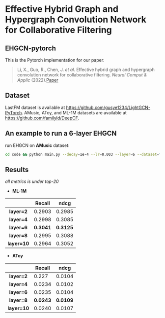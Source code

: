 # Effective Hybrid Graph and Hypergraph Convolution Network for Collaborative Filtering



## EHGCN-pytorch

This is the Pytorch implementation for our paper:

> Li, X., Guo, R., Chen, J. *et al.* Effective hybrid graph and hypergraph convolution network for collaborative filtering. *Neural Comput & Applic* (2022).[Paper](https://link.springer.com/article/10.1007/s00521-022-07735-y)




## Dataset

LastFM dataset is available at https://github.com/gusye1234/LightGCN-PyTorch. AMusic, AToy, and ML-1M datasets are available at https://github.com/familyld/DeepCF.




## An example to run a 6-layer EHGCN

run EHGCN on **AMusic** dataset:

```bash
cd code && python main.py --decay=1e-4 --lr=0.003 --layer=6 --dataset="AMusic" --GPU 2 --cache 1 --Hadj 1 --epochs 5000 --dropadj 0.5 --load_adj H_adj --k_G=1 --k_HG=1
```



## Results

*all metrics is under top-20*

- **ML-1M**

|              | Recall     | ndcg       |
| :----------: | ---------- | ---------- |
| **layer=2**  | 0.2903     | 0.2985     |
| **layer=4**  | 0.2998     | 0.3085     |
| **layer=6**  | **0.3041** | **0.3125** |
| **layer=8**  | 0.2995     | 0.3088     |
| **layer=10** | 0.2964     | 0.3052     |

- **AToy**

|              | Recall     | ndcg       |
| :----------: | ---------- | ---------- |
| **layer=2**  | 0.227      | 0.0104     |
| **layer=4**  | 0.0234     | 0.0102     |
| **layer=6**  | 0.0235     | 0.0104     |
| **layer=8**  | **0.0243** | **0.0109** |
| **layer=10** | 0.0240     | 0.0107     |

